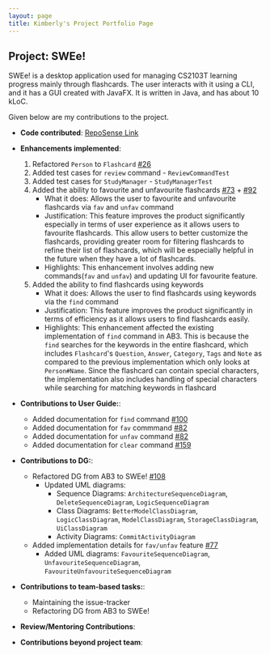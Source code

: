 ```yaml
---
layout: page
title: Kimberly's Project Portfolio Page
---
```


## Project: SWEe!

SWEe! is a desktop application used for managing CS2103T learning progress mainly through flashcards. The user interacts with it using a CLI, and it has a GUI created with JavaFX. It is written in Java, and has about 10 kLoC.

Given below are my contributions to the project.

* **Code contributed**: [RepoSense Link](https://nus-cs2103-ay2021s1.github.io/tp-dashboard/#breakdown=true&search=kimberlyohq)

* **Enhancements implemented**:
    1. Refactored `Person` to `Flashcard` [#26](https://github.com/AY2021S1-CS2103T-T17-2/tp/pull/26)
    2. Added test cases for `review` command - `ReviewCommandTest`
    3. Added test cases for `StudyManager` - `StudyManagerTest`
    4. Added the ability to favourite and unfavourite flashcards [#73](https://github.com/AY2021S1-CS2103T-T17-2/tp/pull/73) + [#92](https://github.com/AY2021S1-CS2103T-T17-2/tp/pull/92)
        * What it does: Allows the user to favourite and unfavourite flashcards via `fav` and `unfav` command
        * Justification: This feature improves the product significantly especially in terms of user experience as it allows users to favourite flashcards. This allow users to better customize the flashcards, providing greater room for filtering flashcards to refine their list of flashcards, which will be especially helpful in the future when they have a lot of flashcards.
        * Highlights: This enhancement involves adding new commands(`fav` and `unfav`) and updating UI for favourite feature.
    5. Added the ability to find flashcards using keywords
        * What it does: Allows the user to find flashcards using keywords via the `find` command
        * Justification: This feature improves the product significantly in terms of efficiency as it allows users to find flashcards easily.
        * Highlights: This enhancement affected the existing implementation of `find` command in AB3. This is because the `find` searches for the keywords in the entire flashcard, which includes `Flashcard`'s `Question`, `Answer`, `Category`, `Tags` and `Note`
                      as compared to the previous implementation which only looks at `Person#Name`. Since the flashcard can contain special characters, the implementation also includes handling of special characters while searching for matching keywords in flashcard


* **Contributions to User Guide:**:
    * Added documentation for `find` command [#100](https://github.com/AY2021S1-CS2103T-T17-2/tp/pull/100)
    * Added documentation for `fav` commmand [#82](https://github.com/AY2021S1-CS2103T-T17-2/tp/pull/82)
    * Added documentation for `unfav` command [#82](https://github.com/AY2021S1-CS2103T-T17-2/tp/pull/82)
    * Added documentation for `clear` command [#159](https://github.com/AY2021S1-CS2103T-T17-2/tp/pull/159)
* **Contributions to DG:**:
    * Refactored DG from AB3 to SWEe! [#108](https://github.com/AY2021S1-CS2103T-T17-2/tp/pull/108)
        * Updated UML diagrams:
            * Sequence Diagrams: `ArchitectureSequenceDiagram`, `DeleteSequenceDiagram`, `LogicSequenceDiagram`
            * Class Diagrams: `BetterModelClassDiagram`, `LogicClassDiagram`, `ModelClassDiagram`, `StorageClassDiagram`, `UiClassDiagram`
            * Activity Diagrams: `CommitActivityDiagram`
    * Added implementation details for `fav/unfav` feature [#77](https://github.com/AY2021S1-CS2103T-T17-2/tp/pull/77)
        * Added UML diagrams: `FavouriteSequenceDiagram`, `UnfavouriteSequenceDiagram`, `FavouriteUnfavouriteSequenceDiagram`

* **Contributions to team-based tasks:**:
    * Maintaining the issue-tracker
    * Refactoring DG from AB3 to SWEe!

* **Review/Mentoring Contributions**:

* **Contributions beyond project team**:
